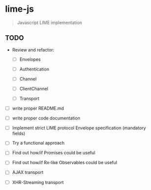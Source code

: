 # lime-js
> Javascript LIME implementation

## TODO
- Review and refactor:
    * [ ] Envelopes
    * [ ] Authentication
    * [ ] Channel
    * [ ] ClientChannel
    * [ ] Transport


- [ ] write proper README.md
- [ ] write proper code documentation
- [ ] Implement strict LIME protocol Envelope specification (mandatory fields)
- [ ] Try a functional approach


- [ ] Find out how/if Promises could be useful
- [ ] Find out how/if Rx-like Observables could be useful


- [ ] AJAX transport
- [ ] XHR-Streaming transport
